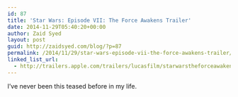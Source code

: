 ```yaml
---
id: 87
title: 'Star Wars: Episode VII: The Force Awakens Trailer'
date: 2014-11-29T05:40:20+00:00
author: Zaid Syed
layout: post
guid: http://zaidsyed.com/blog/?p=87
permalink: /2014/11/29/star-wars-episode-vii-the-force-awakens-trailer/
linked_list_url:
  - http://trailers.apple.com/trailers/lucasfilm/starwarstheforceawakens/
---
```

I&#8217;ve never been this teased before in my life.